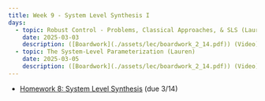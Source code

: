 ```yaml
---
title: Week 9 - System Level Synthesis I
days:
  - topic: Robust Control - Problems, Classical Approaches, & SLS (Lauren)
    date: 2025-03-03
    description: ([Boardwork](./assets/lec/boardwork_2_14.pdf)) (Video) <br /> Reading - LN 6.1, DFT 4.1-4.3, [ADLM 1](https://arxiv.org/pdf/1904.01634)
  - topic: The System-Level Parameterization (Lauren)
    date: 2025-03-05
    description: ([Boardwork](./assets/lec/boardwork_2_14.pdf)) (Video) <br /> Reading - LN 6.1, [ADLM 2, 3](https://arxiv.org/pdf/1904.01634)
---
```


- [Homework 8: System Level Synthesis](./assets/hw/hw3.zip) (due 3/14)

<a id="Week10"></a>
